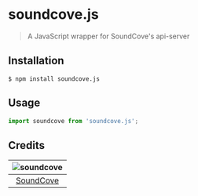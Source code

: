 # soundcove.js
> A JavaScript wrapper for SoundCove's api-server

## Installation
```shell
$ npm install soundcove.js
```

## Usage
```javascript
import soundcove from 'soundcove.js';
```

## Credits
| ![soundcove][avatar] |
|:---:|
| [SoundCove][github] |

  [avatar]: https://avatars.githubusercontent.com/u/15117174?v=3&s=125
  [github]: https://github.com/soundcove
